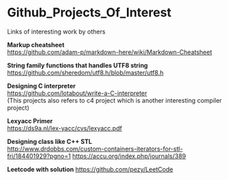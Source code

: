 # Github_Projects_Of_Interest
Links of interesting work by others

**Markup cheatsheet**<br>
https://github.com/adam-p/markdown-here/wiki/Markdown-Cheatsheet

**String family functions that handles UTF8 string**<br>
https://github.com/sheredom/utf8.h/blob/master/utf8.h

**Designing C interpreter** <br>
https://github.com/lotabout/write-a-C-interpreter <br>
(This projects also refers to c4 project which is another interesting compiler project)

**Lexyacc Primer** <br>
https://ds9a.nl/lex-yacc/cvs/lexyacc.pdf

**Designing class like C++ STL** <br>
http://www.drdobbs.com/custom-containers-iterators-for-stl-fri/184401929?pgno=1
https://accu.org/index.php/journals/389

**Leetcode with solution**
https://github.com/pezy/LeetCode
